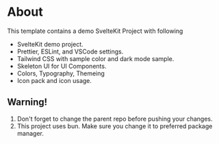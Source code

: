 # About

This template contains a demo SvelteKit Project with following</br>

-   SvelteKit demo project.
-   Prettier, ESLint, and VSCode settings.
-   Tailwind CSS with sample color and dark mode sample.
-   Skeleton UI for UI Components.
-   Colors, Typography, Themeing
-   Icon pack and icon usage.

## Warning!

1. Don't forget to change the parent repo before pushing your changes.
2. This project uses bun. Make sure you change it to preferred package manager.
